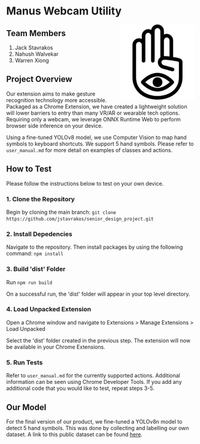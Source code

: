 # Manus Webcam Utility
<img align="right" width="200" height="200" src="https://raw.githubusercontent.com/jstavrakos/senior_design_project/main/extension/public/hand.png">

## Team Members
1. Jack Stavrakos
2. Nahush Walvekar
3. Warren Xiong

## Project Overview
Our extension aims to make gesture recognition technology more accessible. Packaged as a Chrome Extension, we have created a lightweight solution will lower barriers to entry than many VR/AR or wearable tech options. Requiring only a webcam, we leverage ONNX Runtime Web to perform browser side inference on your device. 

Using a fine-tuned YOLOv8 model, we use Computer Vision to map hand symbols to keyboard shortcuts. We support 5 hand symbols. Please refer to `user_manual.md` for more detail on examples of classes and actions.

## How to Test
Please follow the instructions below to test on your own device.

### 1. Clone the Repository
Begin by cloning the main branch: ```git clone https://github.com/jstavrakos/senior_design_project.git```

### 2. Install Depedencies
Navigate to the repository. Then install packages by using the following command: ```npm install```

### 3. Build 'dist' Folder
Run ```npm run build```

On a successful run, the 'dist' folder will appear in your top level directory.

### 4. Load Unpacked Extension
Open a Chrome window and navigate to Extensions > Manage Extensions > Load Unpacked

Select the 'dist' folder created in the previous step. The extension will now be available in your Chrome Extensions.

### 5. Run Tests
Refer to `user_manual.md` for the currently supported actions. Additional information can be seen using Chrome Developer Tools. If you add any additional code that you would like to test, repeat steps 3-5.

## Our Model
For the final version of our product, we fine-tuned a YOLOv8n model to detect 5 hand symbols. This was done by collecting and labelling our own dataset. A link to this public dataset can be found [here](https://universe.roboflow.com/jstavrakos/manuswebcamutilitycustommodel).
